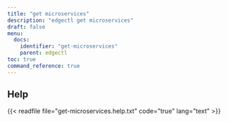 ```yaml
---
title: "get microservices"
description: "edgectl get microservices"
draft: false
menu:
  docs:
    identifier: "get-microservices"
    parent: edgectl
toc: true
command_reference: true
---
```


## Help

{{< readfile file="get-microservices.help.txt" code="true" lang="text" >}}
